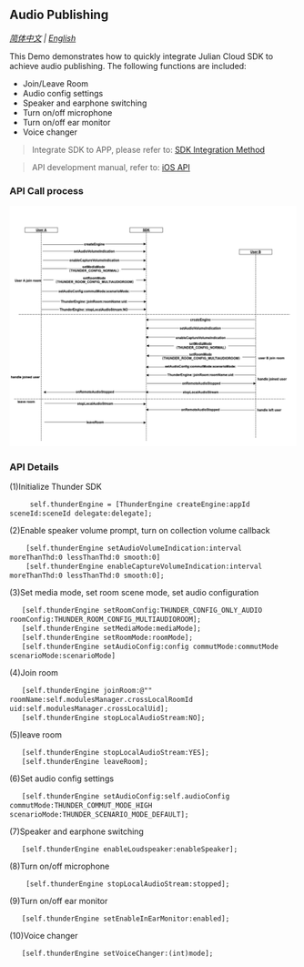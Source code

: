 ## Audio Publishing
*[简体中文](audio_README.zh.md) | [English](audio_README.md)*

This Demo demonstrates how to quickly integrate Julian Cloud SDK to achieve audio publishing. The following functions
 are included:
- Join/Leave Room
- Audio config settings
- Speaker and earphone switching
- Turn on/off microphone
- Turn on/off ear monitor
- Voice changer

> Integrate SDK to APP, please refer to: [SDK Integration Method](http://test-docs.jocloud.com/cloud/en/product_category/rtc_service/rt_audio_interaction/integration_and_start/integration_and_start_ios.html)

> API development manual, refer to: [iOS API](http://test-docs.jocloud.com/cloud/en/product_category/rtc_service/rt_audio_interaction/api/iOS/v2.9.12/category.html)

### API Call process
![avatar](audio_audio.png)

### API Details 

(1)Initialize Thunder SDK

```objc
     self.thunderEngine = [ThunderEngine createEngine:appId sceneId:sceneId delegate:delegate];
```

(2)Enable speaker volume prompt, turn on collection volume callback

```objc
    [self.thunderEngine setAudioVolumeIndication:interval moreThanThd:0 lessThanThd:0 smooth:0]
    [self.thunderEngine enableCaptureVolumeIndication:interval moreThanThd:0 lessThanThd:0 smooth:0];
```

(3)Set media mode, set room scene mode, set audio configuration

```objc
   [self.thunderEngine setRoomConfig:THUNDER_CONFIG_ONLY_AUDIO roomConfig:THUNDER_ROOM_CONFIG_MULTIAUDIOROOM];
   [self.thunderEngine setMediaMode:mediaMode];
   [self.thunderEngine setRoomMode:roomMode];
   [self.thunderEngine setAudioConfig:config commutMode:commutMode scenarioMode:scenarioMode]
```

(4)Join room

```objc
   [self.thunderEngine joinRoom:@"" roomName:self.modulesManager.crossLocalRoomId uid:self.modulesManager.crossLocalUid];
   [self.thunderEngine stopLocalAudioStream:NO];
```

(5)leave room

```objc
   [self.thunderEngine stopLocalAudioStream:YES];
   [self.thunderEngine leaveRoom];
```

(6)Set audio config settings

```objc
   [self.thunderEngine setAudioConfig:self.audioConfig commutMode:THUNDER_COMMUT_MODE_HIGH scenarioMode:THUNDER_SCENARIO_MODE_DEFAULT];
```

(7)Speaker and earphone switching

```objc
   [self.thunderEngine enableLoudspeaker:enableSpeaker];
```

(8)Turn on/off microphone

```objc
    [self.thunderEngine stopLocalAudioStream:stopped];
```

(9)Turn on/off ear monitor

```objc
   [self.thunderEngine setEnableInEarMonitor:enabled];
```

(10)Voice changer

```objc
   [self.thunderEngine setVoiceChanger:(int)mode];
```
